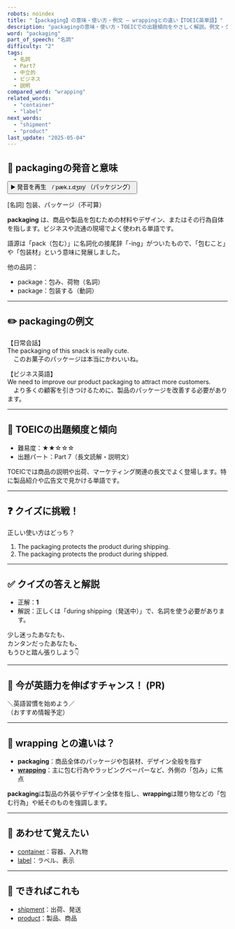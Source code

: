 ```yaml
---
robots: noindex
title: "【packaging】の意味・使い方・例文 ― wrappingとの違い【TOEIC英単語】"
description: "packagingの意味・使い方・TOEICでの出題傾向をやさしく解説。例文・クイズ付きでwrappingとの違いもわかりやすく学べます。"
word: "packaging"
part_of_speech: "名詞"
difficulty: "2"
tags:
  - 名詞
  - Part7
  - 中立的
  - ビジネス
  - 説明
compared_word: "wrapping"
related_words:
  - "container"
  - "label"
next_words:
  - "shipment"
  - "product"
last_update: "2025-05-04"
---
```


## 🔰 packagingの発音と意味

<button class="play-audio" onclick="playTTS('packaging')">
  <span class="play-audio-main">
    ▶️ 発音を再生　/ˈpæk.ɪ.dʒɪŋ/
  </span>
  <span class="play-audio-sub">
    （パッケジング）
  </span>
</button>

[名詞] 包装、パッケージ（不可算）

**packaging** は、商品や製品を包むための材料やデザイン、またはその行為自体を指します。ビジネスや流通の現場でよく使われる単語です。

語源は「pack（包む）」に名詞化の接尾辞「-ing」がついたもので、「包むこと」や「包装材」という意味に発展しました。

他の品詞：  
- package：包み、荷物（名詞）
- package：包装する（動詞）

---

## ✏️ packagingの例文

【日常会話】  
The packaging of this snack is really cute.  
　このお菓子のパッケージは本当にかわいいね。

【ビジネス英語】  
We need to improve our product packaging to attract more customers.  
　より多くの顧客を引きつけるために、製品のパッケージを改善する必要があります。

---

## 🎯 TOEICの出題頻度と傾向

- 難易度：★★☆☆☆
- 出題パート：Part 7（長文読解・説明文）

TOEICでは商品の説明や出荷、マーケティング関連の長文でよく登場します。特に製品紹介や広告文で見かける単語です。

---

## ❓ クイズに挑戦！

正しい使い方はどっち？

1. The packaging protects the product during shipping.  
2. The packaging protects the product during shipped.

---

## ✅ クイズの答えと解説

- 正解：**1**
- 解説：正しくは「during shipping（発送中）」で、名詞を使う必要があります。

少し迷ったあなたも、  
カンタンだったあなたも、  
もうひと踏ん張りしよう👇️

---

## 🚀 今が英語力を伸ばすチャンス！ (PR)

<div class="info-center">
＼英語習慣を始めよう／<br>  
（おすすめ情報予定）
</div>

---

## 🤔  wrapping との違いは？

- **packaging**：商品全体のパッケージや包装材、デザイン全般を指す
- **[wrapping](/word/wrapping/)**：主に包む行為やラッピングペーパーなど、外側の「包み」に焦点

**packaging**は製品の外装やデザイン全体を指し、**wrapping**は贈り物などの「包む行為」や紙そのものを強調します。

---

## 🧩 あわせて覚えたい

- [container](/word/container/)：容器、入れ物
- [label](/word/label/)：ラベル、表示

---

## 📖 できればこれも

- [shipment](/word/shipment/)：出荷、発送
- [product](/word/product/)：製品、商品

<!-- cvid: aid04_bid13 -->
